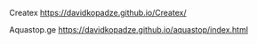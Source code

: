 Createx
https://davidkopadze.github.io/Createx/

Aquastop.ge
https://davidkopadze.github.io/aquastop/index.html
